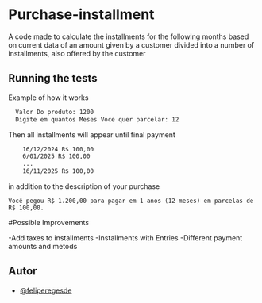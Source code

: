 # Purchase-installment

A code made to calculate the installments for the following months based on current data of an amount given by a customer divided into a number of installments, also offered by the customer

## Running the tests

Example of how it works

```bash
  Valor Do produto: 1200
  Digite em quantos Meses Voce quer parcelar: 12
```
Then all installments will appear until final payment
```bash
    16/12/2024 R$ 100,00
    6/01/2025 R$ 100,00
    ...
    16/11/2025 R$ 100,00
```
in addition to the description of your purchase
```
Você pegou R$ 1.200,00 para pagar em 1 anos (12 meses) em parcelas de R$ 100,00.
```
#Possible Improvements

-Add taxes to installments
-Installments with Entries
-Different payment amounts and metods

## Autor

- [@feliperegesde](https://www.github.com/feliperegesde)
